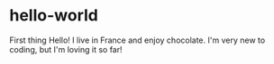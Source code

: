 # hello-world
First thing
Hello! I live in France and enjoy chocolate. I'm very new to coding, but I'm loving it so far!
